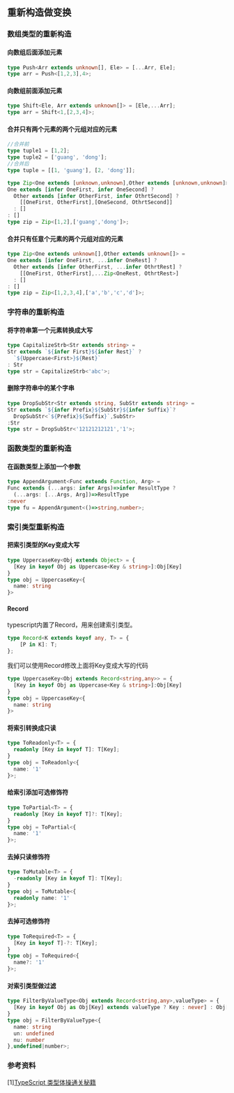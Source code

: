 ## 重新构造做变换

### 数组类型的重新构造
#### 向数组后面添加元素
```ts
type Push<Arr extends unknown[], Ele> = [...Arr, Ele];
type arr = Push<[1,2,3],4>;
```
#### 向数组前面添加元素
```ts
type Shift<Ele, Arr extends unknown[]> = [Ele,...Arr];
type arr = Shift<1,[2,3,4]>;
```
#### 合并只有两个元素的两个元组对应的元素
```ts
//合并前
type tuple1 = [1,2];
type tuple2 = ['guang', 'dong'];
//合并后
type tuple = [[1, 'guang'], [2, 'dong']];
```
```ts
type Zip<One extends [unknown,unknown],Other extends [unknown,unknown]> = 
One extends [infer OneFirst, infer OneSecond] ?
  Other extends [infer OtherFirst, infer OthrtSecond] ?
    [[OneFirst, OtherFirst],[OneSecond, OthrtSecond]]
  : []
: []
type zip = Zip<[1,2],['guang','dong']>;
```
#### 合并只有任意个元素的两个元组对应的元素
```ts
type Zip<One extends unknown[],Other extends unknown[]> = 
One extends [infer OneFirst, ...infer OneRest] ?
  Other extends [infer OtherFirst, ...infer OthrtRest] ?
    [[OneFirst, OtherFirst],...Zip<OneRest, OthrtRest>]
  : []
: []
type zip = Zip<[1,2,3,4],['a','b','c','d']>;
```

### 字符串的重新构造
#### 将字符串第一个元素转换成大写
```ts
type CapitalizeStrb<Str extends string> =
Str extends `${infer First}${infer Rest}` ?
  `${Uppercase<First>}${Rest}`
: Str
type str = CapitalizeStrb<'abc'>;
```
#### 删除字符串中的某个字串
```ts
type DropSubStr<Str extends string, SubStr extends string> =
Str extends `${infer Prefix}${SubStr}${infer Suffix}`?
  DropSubStr<`${Prefix}${Suffix}`,SubStr>
:Str
type str = DropSubStr<'12121212121','1'>;
```

### 函数类型的重新构造
#### 在函数类型上添加一个参数
```ts
type AppendArgument<Func extends Function, Arg> = 
Func extends (...args: infer Args)=>infer ResultType ?
  (...args: [...Args, Arg])=>ResultType
:never
type fu = AppendArgument<()=>string,number>;
```

### 索引类型重新构造
#### 把索引类型的Key变成大写
```ts
type UppercaseKey<Obj extends Object> = {
  [Key in keyof Obj as Uppercase<Key & string>]:Obj[Key]
}
type obj = UppercaseKey<{
  name: string
}>
```
#### Record
typescript内置了Record，用来创建索引类型。
```ts
type Record<K extends keyof any, T> = {
    [P in K]: T;
};
```
我们可以使用Record修改上面将Key变成大写的代码
```ts
type UppercaseKey<Obj extends Record<string,any>> = {
  [Key in keyof Obj as Uppercase<Key & string>]:Obj[Key]
}
type obj = UppercaseKey<{
  name: string
}>
```
#### 将索引转换成只读
```ts
type ToReadonly<T> = {
  readonly [Key in keyof T]: T[Key];
}
type obj = ToReadonly<{
  name: '1'
}>;
```
#### 给索引添加可选修饰符
```ts
type ToPartial<T> = {
  readonly [Key in keyof T]?: T[Key];
}
type obj = ToPartial<{
  name: '1'
}>;
```
#### 去掉只读修饰符
```ts
type ToMutable<T> = {
  -readonly [Key in keyof T]: T[Key];
}
type obj = ToMutable<{
  readonly name: '1'
}>;
```
#### 去掉可选修饰符
```ts
type ToRequired<T> = {
  [Key in keyof T]-?: T[Key];
}
type obj = ToRequired<{
  name?: '1'
}>;
```
#### 对索引类型做过滤
```ts
type FilterByValueType<Obj extends Record<string,any>,valueType> = {
  [Key in keyof Obj as Obj[Key] extends valueType ? Key : never] : Obj[Key];
}
type obj = FilterByValueType<{
  name: string
  un: undefined
  nu: number
},undefined|number>;
```

### 参考资料
[1][TypeScript 类型体操通关秘籍](https://juejin.cn/book/7047524421182947366?enter_from=course_center)